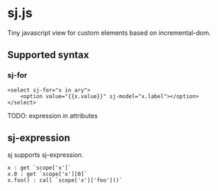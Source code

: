 # sj.js

Tiny javascript view for custom elements based on incremental-dom.

## Supported syntax

### sj-for

    <select sj-for="x in ary">
        <option value="{{x.value}}" sj-model="x.label"></option>
    </select>

TODO: expression in attributes

## sj-expression

sj supports sj-expression.

    x : get `scope['x']`
    x.0 : get `scope['x'][0]`
    x.foo() : call `scope['x']['foo']()`


